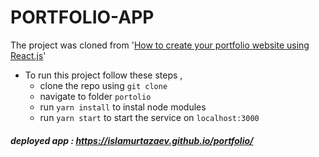 # PORTFOLIO-APP 

The project was cloned from '[How to create your portfolio website using React.js](https://medium.freecodecamp.org/portfolio-app-using-react-618814e35843)'
- To run this project follow these steps , 
  - clone the repo using `git clone`
  - navigate to folder `portolio`
  - run `yarn install` to instal node modules
  - run `yarn start` to start the service on `localhost:3000`

##### deployed app : https://islamurtazaev.github.io/portfolio/

